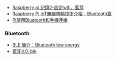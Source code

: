 * [Raspberry pi 記錄2-設定wifi、藍芽][1]
* [Raspberry Pi IoT無線傳輸技術介紹 - Bluetooth篇][2]
* [Pi使用Bluetooth和手機連接][3]

### Bluetooth

* [BLE 簡介：Bluetooth low energy][4]
* [藍牙4.0-ble][5]

[1]:https://dotblogs.com.tw/bowwowxx/2014/04/17/144774
[2]:https://www.slideshare.net/raspberrypi-tw/raspberry-pi-iot-bluetooth
[3]:http://blog.ittraining.com.tw/2015/04/bluetoothpi.html
[4]:http://shyuanliang.blogspot.tw/2014_10_01_archive.html
[5]:http://s90304a123.pixnet.net/blog/post/43179931-%E8%97%8D%E7%89%994.0-ble
